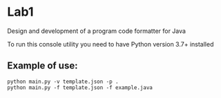 # Lab1

Design and development of a program code formatter for Java

To run this console utility you need to have Python version 3.7+ installed

## Example of use:

```
python main.py -v template.json -p .
python main.py -f template.json -f example.java
```